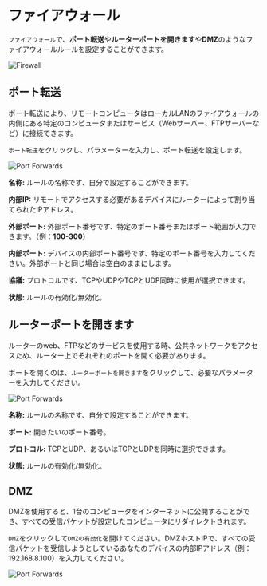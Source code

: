 # ファイアウォール

`ファイアウォール`で、**ポート転送**や**ルーターポートを開きます**や**DMZ**のようなファイアウォールルールを設定することができます。

![Firewall](https://static.gl-inet.com/docs/router/jp/3/setup/gl-ar750s/firewall/firewall.png)



## ポート転送

ポート転送により、リモートコンピュータはローカルLANのファイアウォールの内側にある特定のコンピュータまたはサービス（Webサーバー、FTPサーバーなど）に接続できます。

`ポート転送`をクリックし、パラメーターを入力し、ポート転送を設定します。

![Port Forwards](https://static.gl-inet.com/docs/router/jp/3/setup/gl-ar750s/firewall/port_forwards.png)

**名称:** ルールの名称です、自分で設定することができます。

**内部IP:** リモートでアクセスする必要があるデバイスにルーターによって割り当てられたIPアドレス。

**外部ポート:** 外部ポート番号です、特定のポート番号またはポート範囲が入力できます。（例：**100-300**）

**内部ポート:** デバイスの内部ポート番号です、特定のポート番号を入力してください。外部ポートと同じ場合は空白のままにします。

**協議:** プロトコルです、TCPやUDPやTCPとUDP同時に使用が選択できます。

**状態:** ルールの有効化/無効化。



## ルーターポートを開きます

ルーターのweb、FTPなどのサービスを使用する時、公共ネットワークをアクセスため、ルーター上でそれぞれのポートを開く必要があります。

ポートを開くのは、`ルーターポートを開きます`をクリックして、必要なパラメーターを入力してください。

![Port Forwards](https://static.gl-inet.com/docs/router/jp/3/setup/gl-ar750s/firewall/open_port.png)

**名称:** ルールの名称です、自分で設定することができます。

**ポート:** 開きたいのポート番号。

**プロトコル:** TCPとUDP、あるいはTCPとUDPを同時に選択できます。

**状態:** ルールの有効化/無効化。



## DMZ

DMZを使用すると、1台のコンピュータをインターネットに公開することができ、すべての受信パケットが設定したコンピュータにリダイレクトされます。

`DMZ`をクリックして`DMZの有効化`を開けてください。DMZホストIPで、すべての受信パケットを受信しようとしているあなたのデバイスの内部IPアドレス（例：192.168.8.100）を入力してください。

![Port Forwards](https://static.gl-inet.com/docs/router/jp/3/setup/gl-ar750s/firewall/DMZ.png)